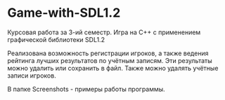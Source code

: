 # Game-with-SDL1.2
Курсовая работа за 3-ий семестр. Игра на C++ с применением графической библиотеки SDL1.2

Реализована возможность регистрации игроков, а также ведения рейтинга лучших результатов по учётным записям. Эти результаты можно удалить или сохранить в файл. Также можно удалять учётные записи игроков.

В папке Screenshots - примеры работы программы.
